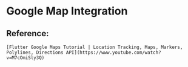 # Google Map Integration
## Reference:
    [Flutter Google Maps Tutorial | Location Tracking, Maps, Markers, Polylines, Directions API](https://www.youtube.com/watch?v=M7cOmiSly3Q)